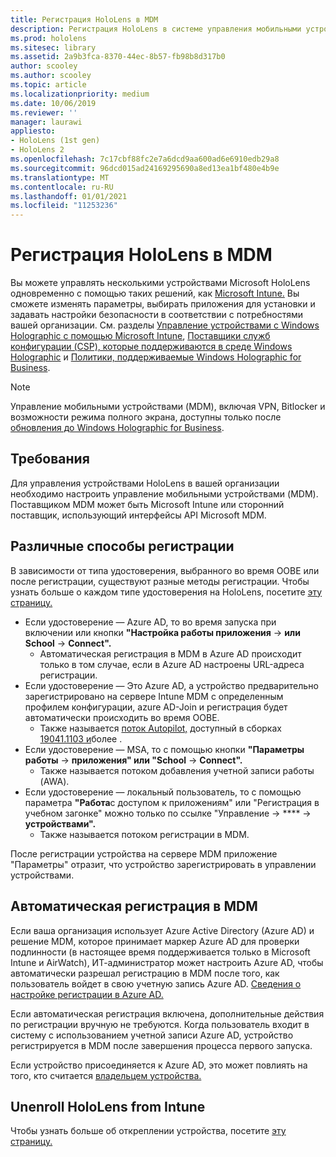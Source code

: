 ```yaml
---
title: Регистрация HoloLens в MDM
description: Регистрация HoloLens в системе управления мобильными устройствами (MDM) для упрощения управления несколькими устройствами.
ms.prod: hololens
ms.sitesec: library
ms.assetid: 2a9b3fca-8370-44ec-8b57-fb98b8d317b0
author: scooley
ms.author: scooley
ms.topic: article
ms.localizationpriority: medium
ms.date: 10/06/2019
ms.reviewer: ''
manager: laurawi
appliesto:
- HoloLens (1st gen)
- HoloLens 2
ms.openlocfilehash: 7c17cbf88fc2e7a6dcd9aa600ad6e6910edb29a8
ms.sourcegitcommit: 96dcd015ad24169295690a8ed13ea1bf480e4b9e
ms.translationtype: MT
ms.contentlocale: ru-RU
ms.lasthandoff: 01/01/2021
ms.locfileid: "11253236"
---
```

# Регистрация HoloLens в MDM

Вы можете управлять несколькими устройствами Microsoft HoloLens одновременно с помощью таких решений, как [Microsoft Intune.](https://docs.microsoft.com/intune/windows-holographic-for-business) Вы сможете изменять параметры, выбирать приложения для установки и задавать настройки безопасности в соответствии с потребностями вашей организации. См. разделы [Управление устройствами с Windows Holographic с помощью Microsoft Intune](https://docs.microsoft.com/intune/windows-holographic-for-business), [Поставщики служб конфигурации (CSP), которые поддерживаются в среде Windows Holographic](https://msdn.microsoft.com/windows/hardware/commercialize/customize/mdm/configuration-service-provider-reference#hololens) и [Политики, поддерживаемые Windows Holographic for Business](https://msdn.microsoft.com/windows/hardware/commercialize/customize/mdm/policy-configuration-service-provider#hololenspolicies).

> [!NOTE]
> Управление мобильными устройствами (MDM), включая VPN, Bitlocker и возможности режима полного экрана, доступны только после [обновления до Windows Holographic for Business](hololens1-upgrade-enterprise.md).

## Требования

 Для управления устройствами HoloLens в вашей организации необходимо настроить управление мобильными устройствами (MDM). Поставщиком MDM может быть Microsoft Intune или сторонний поставщик, использующий интерфейсы API Microsoft MDM.
 
## Различные способы регистрации

В зависимости от типа удостоверения, выбранного во время OOBE или после регистрации, существуют разные методы регистрации. Чтобы узнать больше о каждом типе удостоверения на HoloLens, посетите [эту страницу.](hololens-identity.md)

- Если удостоверение — Azure AD, то во время запуска при включении или кнопки **"Настройка работы приложения**  ->  **или School**  ->  **Connect".**
    - Автоматическая регистрация в MDM в Azure AD происходит только в том случае, если в Azure AD настроены URL-адреса регистрации.
- Если удостоверение — Это Azure AD, а устройство предварительно зарегистрировано на сервере Intune MDM с определенным профилем конфигурации, azure AD-Join и регистрация будет автоматически происходить во время OOBE.
    - Также называется [поток Autopilot,](hololens2-autopilot.md) доступный в сборках [19041.1103 и](hololens-release-notes.md#windows-holographic-version-2004)более .
- Если удостоверение — MSA, то с помощью кнопки **"Параметры работы**  ->  **приложения" или "School**  ->  **Connect".**
    - Также называется потоком добавления учетной записи работы (AWA).
- Если удостоверение — локальный пользователь, то с помощью параметра **"Работа**с доступом к приложениям" или "Регистрация в учебном загонке" можно только по ссылке "Управление  ->  ****  ->  **устройствами".**
    - Также называется потоком регистрации в MDM.

После регистрации устройства на сервере MDM приложение "Параметры" отразит, что устройство зарегистрировать в управлении устройствами.

## Автоматическая регистрация в MDM

Если ваша организация использует Azure Active Directory (Azure AD) и решение MDM, которое принимает маркер Azure AD для проверки подлинности (в настоящее время поддерживается только в Microsoft Intune и AirWatch), ИТ-администратор может настроить Azure AD, чтобы автоматически разрешал регистрацию в MDM после того, как пользователь войдет в свою учетную запись Azure AD. [Сведения о настройке регистрации в Azure AD.](https://docs.microsoft.com/mem/intune/enrollment/windows-enroll#enable-windows-10-automatic-enrollment)

Если автоматическая регистрация включена, дополнительные действия по регистрации вручную не требуются. Когда пользователь входит в систему с использованием учетной записи Azure AD, устройство регистрируется в MDM после завершения процесса первого запуска.

Если устройство присоединяется к Azure AD, это может повлиять на того, кто считается [владельцем устройства.](security-adminless-os.md#device-owner)

## Unenroll HoloLens from Intune

Чтобы узнать больше об откреплении устройства, посетите [эту страницу.](https://docs.microsoft.com/windows/client-management/mdm/disconnecting-from-mdm-unenrollment) 
